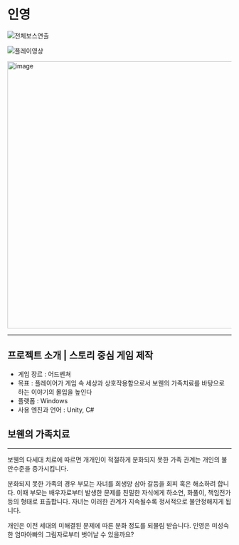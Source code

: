 # 인영
 
 ![전체보스연출](https://user-images.githubusercontent.com/46564046/235314111-4ea7c630-a4f5-4a8a-b34b-5859ca31969c.gif)
 
 ![플레이영상](https://user-images.githubusercontent.com/46564046/235345908-70d508f7-e041-46ca-8d24-22de8610e6c5.gif)
 
 <img width="600" alt="image" src="https://user-images.githubusercontent.com/46564046/235314581-ef8dc954-d9ae-4a9d-b919-ef99c3058e7c.png">

---

## 프로젝트 소개  |  스토리 중심 게임 제작
- 게임 장르 : 어드벤쳐
- 목표 : 플레이어가 게임 속 세상과 상호작용함으로서 보웬의 가족치료를 바탕으로 하는 이야기의 몰입을 높인다
- 플랫폼 : Windows
- 사용 엔진과 언어 : Unity, C#


## 보웬의 가족치료

---

보웬의 다세대 치료에 따르면 개개인이 적절하게 분화되지 못한 가족 관계는 개인의 불안수준을 증가시킵니다. 

분화되지 못한 가족의 경우 부모는 자녀를 희생양 삼아 갈등을 회피 혹은 해소하려 합니다.
이때 부모는 배우자로부터 발생한 문제를 친밀한 자식에게 하소연, 화풀이, 책임전가 등의 형태로 표출합니다.
자녀는 이러한 관계가 지속될수록 정서적으로 불안정해지게 됩니다.

개인은 이전 세대의 미해결된 문제에 따른 분화 정도를 되물림 받습니다.
인영은 미성숙한 엄마아빠의 그림자로부터 벗어날 수 있을까요?

